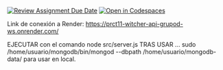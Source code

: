 [![Review Assignment Due Date](https://classroom.github.com/assets/deadline-readme-button-22041afd0340ce965d47ae6ef1cefeee28c7c493a6346c4f15d667ab976d596c.svg)](https://classroom.github.com/a/iigoPlD8)
[![Open in Codespaces](https://classroom.github.com/assets/launch-codespace-2972f46106e565e64193e422d61a12cf1da4916b45550586e14ef0a7c637dd04.svg)](https://classroom.github.com/open-in-codespaces?assignment_repo_id=19323646)

 Link de conexión a Render: https://prct11-witcher-api-grupod-ws.onrender.com/

 EJECUTAR con el comando node src/server.js TRAS USAR ... sudo /home/usuario/mongodb/bin/mongod --dbpath /home/usuario/mongodb-data/ para usar en local.